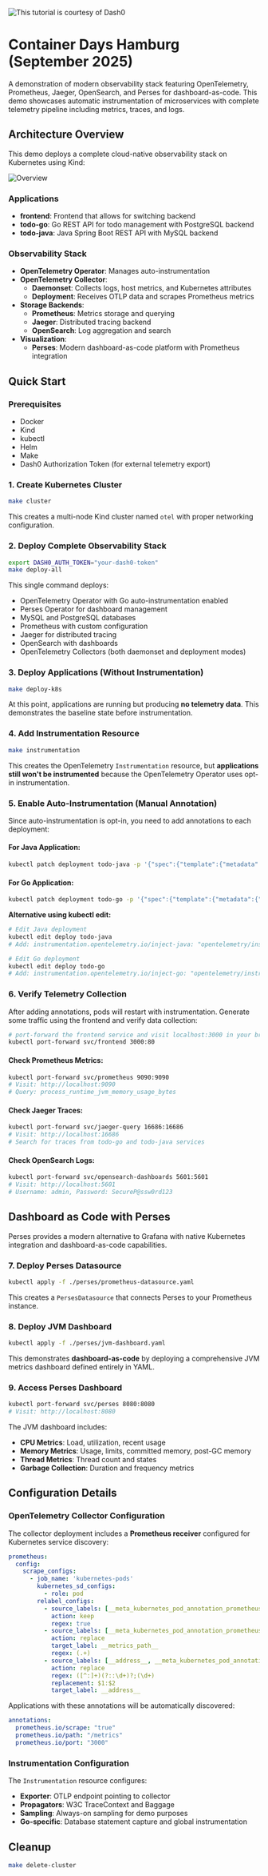 ![This tutorial is courtesy of Dash0](./images/dash0-logo.png)

# Container Days Hamburg (September 2025)

A demonstration of modern observability stack featuring OpenTelemetry, Prometheus, Jaeger, OpenSearch, and Perses for dashboard-as-code. This demo showcases automatic instrumentation of microservices with complete telemetry pipeline including metrics, traces, and logs.

## Architecture Overview

This demo deploys a complete cloud-native observability stack on Kubernetes using Kind:

![Overview](./images/overview.png)

### Applications
- **frontend**: Frontend that allows for switching backend
- **todo-go**: Go REST API for todo management with PostgreSQL backend
- **todo-java**: Java Spring Boot REST API with MySQL backend

### Observability Stack
- **OpenTelemetry Operator**: Manages auto-instrumentation
- **OpenTelemetry Collector**: 
  - **Daemonset**: Collects logs, host metrics, and Kubernetes attributes
  - **Deployment**: Receives OTLP data and scrapes Prometheus metrics
- **Storage Backends**:
  - **Prometheus**: Metrics storage and querying
  - **Jaeger**: Distributed tracing backend
  - **OpenSearch**: Log aggregation and search
- **Visualization**:
  - **Perses**: Modern dashboard-as-code platform with Prometheus integration

## Quick Start

### Prerequisites
- Docker
- Kind
- kubectl  
- Helm
- Make
- Dash0 Authorization Token (for external telemetry export)

### 1. Create Kubernetes Cluster
```bash
make cluster
```
This creates a multi-node Kind cluster named `otel` with proper networking configuration.

### 2. Deploy Complete Observability Stack
```bash
export DASH0_AUTH_TOKEN="your-dash0-token"
make deploy-all
```

This single command deploys:
- OpenTelemetry Operator with Go auto-instrumentation enabled
- Perses Operator for dashboard management
- MySQL and PostgreSQL databases
- Prometheus with custom configuration
- Jaeger for distributed tracing
- OpenSearch with dashboards
- OpenTelemetry Collectors (both daemonset and deployment modes)

### 3. Deploy Applications (Without Instrumentation)
```bash
make deploy-k8s
```

At this point, applications are running but producing **no telemetry data**. This demonstrates the baseline state before instrumentation.

### 4. Add Instrumentation Resource
```bash
make instrumentation
```

This creates the OpenTelemetry `Instrumentation` resource, but **applications still won't be instrumented** because the OpenTelemetry Operator uses opt-in instrumentation.

### 5. Enable Auto-Instrumentation (Manual Annotation)
Since auto-instrumentation is opt-in, you need to add annotations to each deployment:

#### For Java Application:
```bash
kubectl patch deployment todo-java -p '{"spec":{"template":{"metadata":{"annotations":{"instrumentation.opentelemetry.io/inject-java":"opentelemetry/instrumentation"}}}}}'
```

#### For Go Application:
```bash
kubectl patch deployment todo-go -p '{"spec":{"template":{"metadata":{"annotations":{"instrumentation.opentelemetry.io/inject-go":"opentelemetry/instrumentation"}}}}}'
```

**Alternative using kubectl edit:**
```bash
# Edit Java deployment
kubectl edit deploy todo-java
# Add: instrumentation.opentelemetry.io/inject-java: "opentelemetry/instrumentation"

# Edit Go deployment  
kubectl edit deploy todo-go
# Add: instrumentation.opentelemetry.io/inject-go: "opentelemetry/instrumentation"
```

### 6. Verify Telemetry Collection

After adding annotations, pods will restart with instrumentation. Generate some traffic using the frontend and verify data collection:

```bash
# port-forward the frontend service and visit localhost:3000 in your browser.
kubectl port-forward svc/frontend 3000:80
```

#### Check Prometheus Metrics:
```bash
kubectl port-forward svc/prometheus 9090:9090
# Visit: http://localhost:9090
# Query: process_runtime_jvm_memory_usage_bytes
```

#### Check Jaeger Traces:
```bash
kubectl port-forward svc/jaeger-query 16686:16686  
# Visit: http://localhost:16686
# Search for traces from todo-go and todo-java services
```

#### Check OpenSearch Logs:
```bash
kubectl port-forward svc/opensearch-dashboards 5601:5601
# Visit: http://localhost:5601
# Username: admin, Password: SecureP@ssw0rd123
```

## Dashboard as Code with Perses

Perses provides a modern alternative to Grafana with native Kubernetes integration and dashboard-as-code capabilities.

### 7. Deploy Perses Datasource
```bash
kubectl apply -f ./perses/prometheus-datasource.yaml
```

This creates a `PersesDatasource` that connects Perses to your Prometheus instance.

### 8. Deploy JVM Dashboard
```bash
kubectl apply -f ./perses/jvm-dashboard.yaml
```

This demonstrates **dashboard-as-code** by deploying a comprehensive JVM metrics dashboard defined entirely in YAML.

### 9. Access Perses Dashboard
```bash
kubectl port-forward svc/perses 8080:8080
# Visit: http://localhost:8080
```

The JVM dashboard includes:
- **CPU Metrics**: Load, utilization, recent usage
- **Memory Metrics**: Usage, limits, committed memory, post-GC memory
- **Thread Metrics**: Thread count and states  
- **Garbage Collection**: Duration and frequency metrics

## Configuration Details

### OpenTelemetry Collector Configuration

The collector deployment includes a **Prometheus receiver** configured for Kubernetes service discovery:

```yaml
prometheus:
  config:
    scrape_configs:
      - job_name: 'kubernetes-pods'
        kubernetes_sd_configs:
          - role: pod
        relabel_configs:
          - source_labels: [__meta_kubernetes_pod_annotation_prometheus_io_scrape]
            action: keep
            regex: true
          - source_labels: [__meta_kubernetes_pod_annotation_prometheus_io_path]
            action: replace
            target_label: __metrics_path__
            regex: (.+)
          - source_labels: [__address__, __meta_kubernetes_pod_annotation_prometheus_io_port]
            action: replace
            regex: ([^:]+)(?::\d+)?;(\d+)
            replacement: $1:$2
            target_label: __address__
```

Applications with these annotations will be automatically discovered:
```yaml
annotations:
  prometheus.io/scrape: "true"
  prometheus.io/path: "/metrics"  
  prometheus.io/port: "3000"
```

### Instrumentation Configuration

The `Instrumentation` resource configures:
- **Exporter**: OTLP endpoint pointing to collector
- **Propagators**: W3C TraceContext and Baggage
- **Sampling**: Always-on sampling for demo purposes
- **Go-specific**: Database statement capture and global instrumentation

## Cleanup

```bash
make delete-cluster
```
